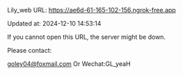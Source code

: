 Lily_web URL: https://ae6d-61-165-102-156.ngrok-free.app

Updated at: 2024-12-10 14:53:14

If you cannot open this URL, the server might be down.

Please contact: 

goley04@foxmail.com Or Wechat:GL_yeaH